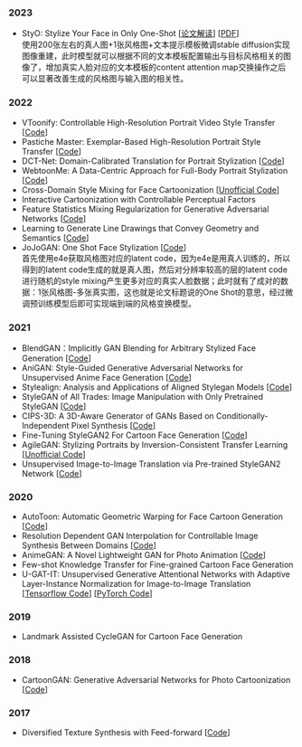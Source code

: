 ### 2023
- StyO: Stylize Your Face in Only One-Shot \[[论文解读](https://mp.weixin.qq.com/s/jgwUtHkuqeAvtUXmsHjRUw)\] \[[PDF](https://arxiv.org/pdf/2303.03231.pdf)\]  
使用200张左右的真人图+1张风格图+文本提示模板微调stable diffusion实现图像重建，此时模型就可以根据不同的文本模板配置输出与目标风格相关的图像了，增加真实人脸对应的文本模板的content attention map交换操作之后可以显著改善生成的风格图与输入图的相关性。

### 2022
- VToonify: Controllable High-Resolution Portrait Video Style Transfer
\[[Code](https://github.com/williamyang1991/VToonify)\]
- Pastiche Master: Exemplar-Based High-Resolution Portrait Style Transfer
\[[Code](https://github.com/williamyang1991/DualStyleGAN)\]
- DCT-Net: Domain-Calibrated Translation for Portrait Stylization
\[[Code](https://github.com/menyifang/DCT-Net)\]
- WebtoonMe: A Data-Centric Approach for Full-Body Portrait Stylization
\[[Code](https://github.com/webtoon/WebtoonMe)\]
- Cross-Domain Style Mixing for Face Cartoonization
\[[Unofficial Code](https://github.com/hyoseok1223/CDSM)\]
- Interactive Cartoonization with Controllable Perceptual Factors
- Feature Statistics Mixing Regularization for Generative Adversarial Networks
\[[Code](https://github.com/naver-ai/FSMR)\]
- Learning to Generate Line Drawings that Convey Geometry and Semantics
\[[Code](https://github.com/carolineec/informative-drawings)\]
- JoJoGAN: One Shot Face Stylization
\[[Code](https://github.com/mchong6/JoJoGAN)\]  
首先使用e4e获取风格图对应的latent code，因为e4e是用真人训练的，所以得到的latent code生成的就是真人图，然后对分辨率较高的层的latent code进行随机的style mixing产生更多对应的真实人脸数据；此时就有了成对的数据：1张风格图-多张真实图，这也就是论文标题说的One Shot的意思，经过微调预训练模型后即可实现端到端的风格变换模型。

### 2021
- BlendGAN：Implicitly GAN Blending for Arbitrary Stylized Face Generation
\[[Code](https://github.com/onion-liu/BlendGAN)\]
- AniGAN: Style-Guided Generative Adversarial Networks for Unsupervised Anime Face Generation
\[[Code](https://github.com/bing-li-ai/AniGAN)\]
- Stylealign: Analysis and Applications of Aligned Stylegan Models
\[[Code](https://github.com/betterze/StyleAlign)\]
- StyleGAN of All Trades: Image Manipulation with Only Pretrained StyleGAN
\[[Code](https://github.com/mchong6/SOAT)\]
- CIPS-3D: A 3D-Aware Generator of GANs Based on Conditionally-Independent Pixel Synthesis
\[[Code](https://github.com/PeterouZh/CIPS-3D)\]
- Fine-Tuning StyleGAN2 For Cartoon Face Generation
\[[Code](https://github.com/happy-jihye/Cartoon-StyleGAN)\]
- AgileGAN: Stylizing Portraits by Inversion-Consistent Transfer Learning
\[[Unofficial Code](https://github.com/open-mmlab/MMGEN-FaceStylor)\]
- Unsupervised Image-to-Image Translation via Pre-trained StyleGAN2 Network
\[[Code](https://github.com/HideUnderBush/UI2I_via_StyleGAN2)\]

### 2020
- AutoToon: Automatic Geometric Warping for Face Cartoon Generation
\[[Code](https://github.com/adobe-research/AutoToon)\]
- Resolution Dependent GAN Interpolation for Controllable Image Synthesis Between Domains
\[[Code](https://github.com/justinpinkney/toonify)\]
- AnimeGAN: A Novel Lightweight GAN for Photo Animation
\[[Code](https://github.com/TachibanaYoshino/AnimeGAN)\]
- Few-shot Knowledge Transfer for Fine-grained Cartoon Face Generation
- U-GAT-IT: Unsupervised Generative Attentional Networks with Adaptive Layer-Instance Normalization for Image-to-Image Translation
\[[Tensorflow Code](https://github.com/taki0112/UGATIT)\] \[[PyTorch Code](https://github.com/znxlwm/UGATIT-pytorch)\]

### 2019
- Landmark Assisted CycleGAN for Cartoon Face Generation

### 2018
- CartoonGAN: Generative Adversarial Networks for Photo Cartoonization
\[[Code](https://github.com/FlyingGoblin/CartoonGAN)\]

### 2017
- Diversified Texture Synthesis with Feed-forward
\[[Code](https://github.com/Yijunmaverick/MultiTextureSynthesis)\]
